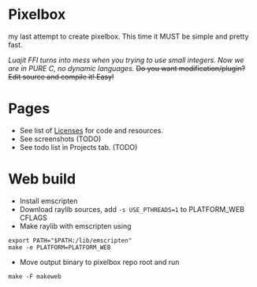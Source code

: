 # Pixelbox
my last attempt to create pixelbox.
This time it MUST be simple and pretty fast.

*Luajit FFI turns into mess when you trying to use small integers.
Now we are in PURE C, no dynamic languages.*
~~Do you want modification/plugin? Edit source and compile it! Easy!~~

# Pages
- See list of [Licenses](LICENSES.md) for code and resources.
- See screenshots (TODO)
- See todo list in Projects tab. (TODO)

# Web build
- Install emscripten
- Download raylib sources, add `-s USE_PTHREADS=1` to PLATFORM\_WEB CFLAGS
- Make raylib with emscripten using
```
export PATH="$PATH:/lib/emscripten"
make -e PLATFORM=PLATFORM_WEB
```
- Move output binary to pixelbox repo root and run 
```
make -F makeweb
```
